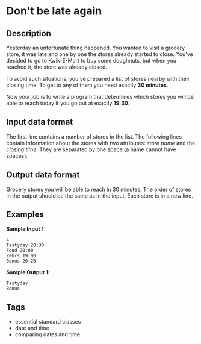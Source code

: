 # Don't be late again

## Description
Yesterday an unfortunate thing happened. You wanted to visit a grocery store, it was late and one by one the stores already started to close. You've decided to go to Kwik-E-Mart to buy some doughnuts, but when you reached it, the store was already closed.

To avoid such situations, you've prepared a list of stores nearby with their closing time. To get to any of them you need exactly **30 minutes**.

Now your job is to write a program that determines which stores you will be able to reach today if you go out at exactly **19:30**.

## Input data format
The first line contains a number of stores in the list. The following lines contain information about the stores with two attributes: _store name_ and the _closing time_. They are separated by one space (a name cannot have spaces).

## Output data format
Grocery stores you will be able to reach in 30 minutes. The order of stores in the output should be the same as in the input. Each store is in a new line.

## Examples
**Sample Input 1:**
```console
4
Tastyday 20:30
Food 20:00
Zehrs 19:00
Bonus 20:20
```

**Sample Output 1:**
```console
Tastyday
Bonus
```

## Tags
- essential standard classes
- date and time
- comparing dates and time
